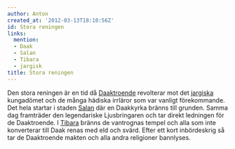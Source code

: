 ```yaml
---
author: Anton
created_at: '2012-03-13T18:10:56Z'
id: Stora reningen
links:
  mention:
  - Daak
  - Salan
  - Tibara
  - jargisk
title: Stora reningen
---
```


Den stora reningen är en tid då [Daaktroende] revolterar mot det [jargiska] kungadömet och de många
hädiska irrläror som var vanligt förekommande. Det hela startar i staden [Salan] där en Daakkyrka
bränns till grunden. Samma dag framträder den legendariske Ljusbringaren och tar direkt ledningen
för de Daaktroende. I [Tibara] bränns de vantrognas tempel och alla som inte konverterar till Daak
renas med eld och svärd. Efter ett kort inbördeskrig så tar de Daaktroende makten och alla andra
religioner bannlyses.

  [Daaktroende]: Daak
  [jargiska]: jargisk
  [Salan]: Salan
  [Tibara]: Tibara
